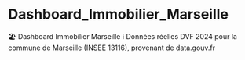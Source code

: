 # Dashboard_Immobilier_Marseille
🏖️ Dashboard Immobilier Marseille  ℹ️ Données réelles DVF 2024 pour la commune de Marseille (INSEE 13116), provenant de data.gouv.fr
